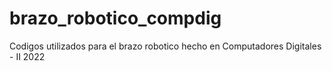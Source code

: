 # brazo_robotico_compdig
Codigos utilizados para el brazo robotico hecho en Computadores Digitales - II 2022
